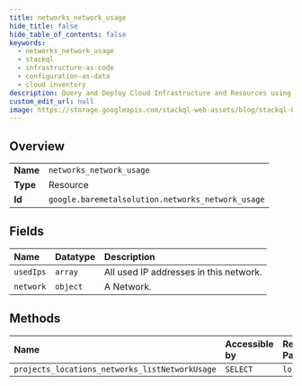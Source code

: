```yaml
---
title: networks_network_usage
hide_title: false
hide_table_of_contents: false
keywords:
  - networks_network_usage
  - stackql
  - infrastructure-as-code
  - configuration-as-data
  - cloud inventory
description: Query and Deploy Cloud Infrastructure and Resources using SQL
custom_edit_url: null
image: https://storage.googleapis.com/stackql-web-assets/blog/stackql-blog-post-featured-image.png
---
```

  
    

## Overview
<table><tbody>
<tr><td><b>Name</b></td><td><code>networks_network_usage</code></td></tr>
<tr><td><b>Type</b></td><td>Resource</td></tr>
<tr><td><b>Id</b></td><td><code>google.baremetalsolution.networks_network_usage</code></td></tr>
</tbody></table>

## Fields
| Name | Datatype | Description |
|:-----|:---------|:------------|
| `usedIps` | `array` | All used IP addresses in this network. |
| `network` | `object` | A Network. |
## Methods
| Name | Accessible by | Required Params |
|:-----|:--------------|:----------------|
| `projects_locations_networks_listNetworkUsage` | `SELECT` | `location` |

